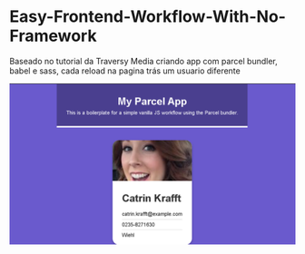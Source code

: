 # Easy-Frontend-Workflow-With-No-Framework

Baseado no tutorial da Traversy Media criando app com parcel bundler, babel e sass, cada reload na pagina trás um usuario diferente

<img src="1.png"/>
